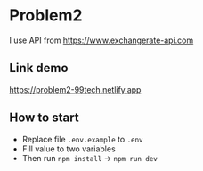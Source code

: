 # Problem2
I use API from https://www.exchangerate-api.com


## Link demo
https://problem2-99tech.netlify.app


## How to start
- Replace file `.env.example` to `.env`
- Fill value to two variables
- Then run `npm install` -> `npm run dev`
